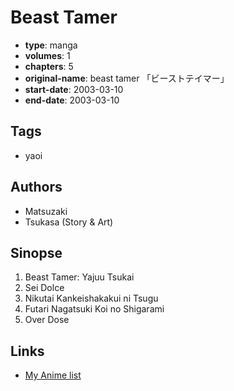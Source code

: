 # Beast Tamer

-   **type**: manga
-   **volumes**: 1
-   **chapters**: 5
-   **original-name**: beast tamer 「ビーストテイマー」
-   **start-date**: 2003-03-10
-   **end-date**: 2003-03-10

## Tags

-   yaoi

## Authors

-   Matsuzaki
-   Tsukasa (Story & Art)

## Sinopse

1. Beast Tamer: Yajuu Tsukai
2. Sei Dolce
3. Nikutai Kankeishakakui ni Tsugu
4. Futari Nagatsuki Koi no Shigarami
5. Over Dose

## Links

-   [My Anime list](https://myanimelist.net/manga/108881/Beast_Tamer)
